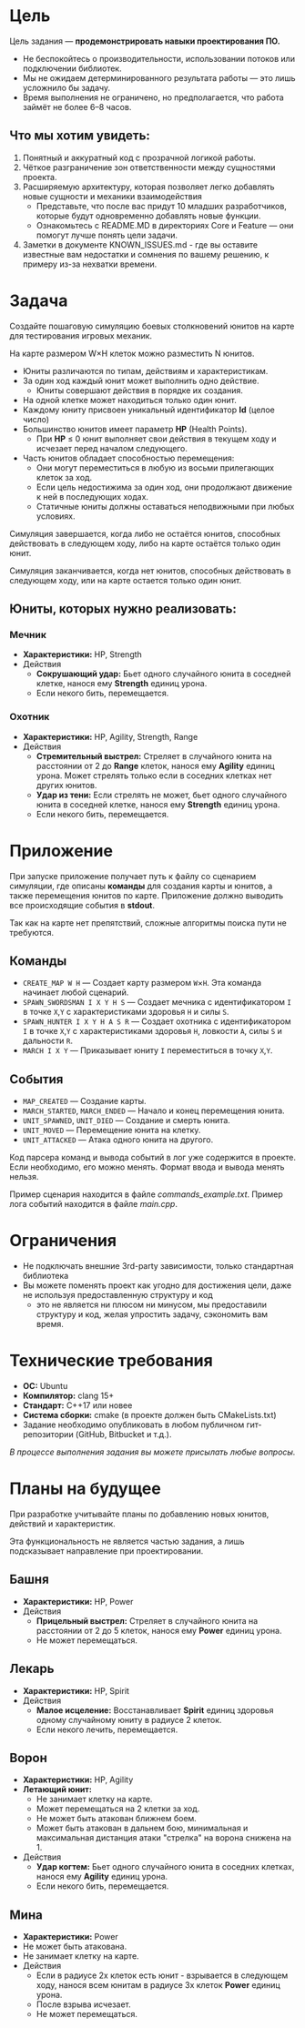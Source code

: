 # **Цель**

Цель задания — **продемонстрировать навыки проектирования ПО.**
- Не беспокойтесь о производительности, использовании потоков или подключении библиотек.
- Мы не ожидаем детерминированного результата работы — это лишь усложнило бы задачу.
- Время выполнения не ограничено, но предполагается, что работа займёт не более 6–8 часов.

## **Что мы хотим увидеть:**

1. Понятный и аккуратный код с прозрачной логикой работы.
2. Чёткое разграничение зон ответственности между сущностями проекта.
3. Расширяемую архитектуру, которая позволяет легко добавлять новые сущности и механики взаимодействия
   - Представьте, что после вас придут 10 младших разработчиков, которые будут одновременно добавлять новые функции.
   - Ознакомьтесь с README.MD в директориях Core и Feature — они помогут лучше понять цели задачи.
4. Заметки в документе KNOWN_ISSUES.md - где вы оставите известные вам недостатки и сомнения по вашему решению, к примеру из-за нехватки времени.

# **Задача**

Создайте пошаговую симуляцию боевых столкновений юнитов на карте для тестирования игровых механик.

На карте размером W×H клеток можно разместить N юнитов.

- Юниты различаются по типам, действиям и характеристикам.
- За один ход каждый юнит может выполнить одно действие.
  - Юниты совершают действия в порядке их создания.
- На одной клетке может находиться только один юнит.
- Каждому юниту присвоен уникальный идентификатор **Id** (целое число)
- Большинство юнитов имеет параметр **HP** (Health Points).
  - При **HP** ≤ 0 юнит выполняет свои действия в текущем ходу и исчезает перед началом следующего.
- Часть юнитов обладает способностью перемещения:
  - Они могут переместиться в любую из восьми прилегающих клеток за ход.
  - Если цель недостижима за один ход, они продолжают движение к ней в последующих ходах.
  - Статичные юниты должны оставаться неподвижными при любых условиях.

Симуляция завершается, когда либо не остаётся юнитов, способных действовать в следующем ходу, либо на карте остаётся только один юнит.

Симуляция заканчивается, когда нет юнитов, способных действовать в следующем ходу, или на карте остается только один юнит.

## Юниты, которых нужно реализовать:

### Мечник
- **Характеристики:** HP, Strength
- Действия
  - **Сокрушающий удар:** Бьет одного случайного юнита в соседней клетке, нанося ему **Strength** единиц урона.
  - Если некого бить, перемещается.

### Охотник
- **Характеристики:** HP, Agility, Strength, Range
- Действия
  - **Стремительный выстрел:** Стреляет в случайного юнита на расстоянии от 2 до **Range** клеток, нанося ему **Agility** единиц урона. Может стрелять только если в соседних клетках нет других юнитов.
  - **Удар из тени:** Если стрелять не может, бьет одного случайного юнита в соседней клетке, нанося ему **Strength** единиц урона.
  - Если некого бить, перемещается.

# Приложение

При запуске приложение получает путь к файлу со сценарием симуляции, где описаны **команды** для создания карты и юнитов, а также перемещения юнитов по карте. 
Приложение должно выводить все происходящие события в **stdout**.

Так как на карте нет препятствий, сложные алгоритмы поиска пути не требуются.

## Команды

- `CREATE_MAP W H` — Создает карту размером `W`×`H`. Эта команда начинает любой сценарий.
- `SPAWN_SWORDSMAN I X Y H S` — Создает мечника с идентификатором `I` в точке `X`,`Y` с характеристиками здоровья `H` и силы `S`.
- `SPAWN_HUNTER I X Y H A S R` — Создает охотника с идентификатором `I` в точке `X`,`Y` с характеристиками здоровья `H`, ловкости `A`, силы `S` и дальности `R`.
- `MARCH I X Y` — Приказывает юниту `I` переместиться в точку `X`,`Y`.

## События

- `MAP_CREATED` — Создание карты.
- `MARCH_STARTED`, `MARCH_ENDED` — Начало и конец перемещения юнита.
- `UNIT_SPAWNED`, `UNIT_DIED` — Создание и смерть юнита.
- `UNIT_MOVED` — Перемещение юнита на клетку.
- `UNIT_ATTACKED` — Атака одного юнита на другого.

Код парсера команд и вывода событий в лог уже содержится в проекте. Если необходимо, его можно менять. Формат ввода и вывода менять нельзя.

Пример сценария находится в файле _commands_example.txt_. Пример лога событий находится в файле _main.cpp_.

# Ограничения
- Не подключать внешние 3rd-party зависимости, только стандартная библиотека
- Вы можете поменять проект как угодно для достижения цели, даже не используя предоставленную структуру и код 
  - это не является ни плюсом ни минусом, мы предоставили структуру и код, желая упростить задачу, сэкономить вам время.

# Технические требования

- **ОС:** Ubuntu
- **Компилятор:** clang 15+
- **Стандарт:** C++17 или новее
- **Система сборки:** cmake (в проекте должен быть CMakeLists.txt)
- Задание необходимо опубликовать в любом публичном гит-репозитории (GitHub, Bitbucket и т.д.).

_В процессе выполнения задания вы можете присылать любые вопросы._


# Планы на будущее

При разработке учитывайте планы по добавлению новых юнитов, действий и характеристик. 

Эта функциональность не является частью задания, а лишь подсказывает направление при проектировании.

## Башня

- **Характеристики:** HP, Power
- Действия
  - **Прицельный выстрел:** Стреляет в случайного юнита на расстоянии от 2 до 5 клеток, нанося ему **Power** единиц урона.
  - Не может перемещаться.

## Лекарь

- **Характеристики:** HP, Spirit
- Действия
  - **Малое исцеление:** Восстанавливает **Spirit** единиц здоровья одному случайному юниту в радиусе 2 клеток.
  - Если некого лечить, перемещается.

## Ворон

- **Характеристики:** HP, Agility
- **Летающий юнит:**
    - Не занимает клетку на карте.
    - Может перемещаться на 2 клетки за ход.
    - Не может быть атакован ближнем боем.
    - Может быть атакован в дальнем бою, минимальная и максимальная дистанция атаки "стрелка" на ворона снижена на 1.
- Действия
  - **Удар когтем:** Бьет одного случайного юнита в соседних клетках, нанося ему **Agility** единиц урона.
  - Если некого бить, перемещается.

## Мина

- **Характеристики:** Power
- Не может быть атакована.
- Не занимает клетку на карте.
- Действия
  - Если в радиусе 2х клеток есть юнит - взрывается в следующем ходу, нанося всем юнитам в радиусе 3х клеток **Power** единиц урона.
  - После взрыва исчезает.
  - Не может перемещаться.